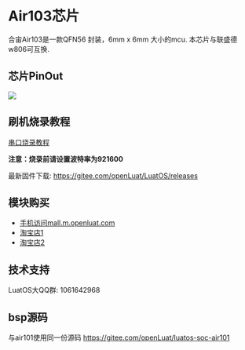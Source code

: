 # Air103芯片

合宙Air103是一款QFN56 封装，6mm x 6mm 大小的mcu. 本芯片与联盛德w806可互换.

## 芯片PinOut

![](https://gitee.com/openLuat/LuatOS/raw/master/bsp/air103/images/air103_chip_pinout.png)

## 刷机烧录教程

[串口烧录教程](https://wiki.luatos.com/boardGuide/flash.html)

**注意：烧录前请设置波特率为921600**

最新固件下载: https://gitee.com/openLuat/LuatOS/releases

## 模块购买

* [手机访问mall.m.openluat.com](https://mall.m.openluat.com)
* [淘宝店1](https://luat.taobao.com)
* [淘宝店2](https://openluat.taobao.com)

## 技术支持

LuatOS大QQ群: 1061642968

## bsp源码

与air101使用同一份源码 https://gitee.com/openLuat/luatos-soc-air101
